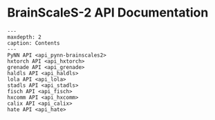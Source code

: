 # BrainScaleS-2 API Documentation

```{toctree}
---
maxdepth: 2
caption: Contents
---
PyNN API <api_pynn-brainscales2>
hxtorch API <api_hxtorch>
grenade API <api_grenade>
haldls API <api_haldls>
lola API <api_lola>
stadls API <api_stadls>
fisch API <api_fisch>
hxcomm API <api_hxcomm>
calix API <api_calix>
hate API <api_hate>
```
